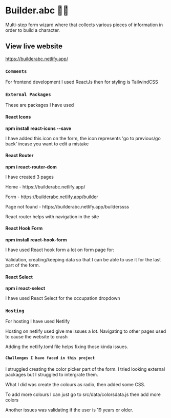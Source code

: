 # Builder.abc 👨‍💻

Multi-step form wizard where that collects various pieces of information in order to build a character.

## View live website

https://builderabc.netlify.app/

### `Comments`
<p>For frontend development I used ReactJs then for styling is TailwindCSS</p>

### `External Packages`
<p>These are packages I have used</p>

#### React Icons
<b>npm install react-icons --save </b>
<p>I have added this icon on the form, the icon represents 'go to previous/go back' incase you want to edit a mistake</p>

#### React Router
<b>npm i react-router-dom</b>
<p>I have created 3 pages</p>
<p>Home - https://builderabc.netlify.app/<p>
<p>Form - https://builderabc.netlify.app/builder</p>
<p> Page not found - https://builderabc.netlify.app/builderssss</p>
<p>React router helps with navigation in the site</p>

#### React Hook Form
<b>npm install react-hook-form</b>
<p>I have used React hook form a lot on form page for:</p>
<p>Validation, creating/keeping data so that I can be able to use it for the last part of the form. </p>

#### React Select
<b>npm i react-select</b>
<p>I have used React Select for the occupation dropdown</p>

### `Hosting`
<p>For hosting I have used Netlify</p>
<p>Hosting on netlify used give me issues a lot. Navigating to other pages used to cause the website to crash </p>
<p>Adding the netlify.toml file helps fixing those kinda issues. </p>


#### `Challenges I have faced in this project`
<p>I struggled creating the color picker part of the form. I tried looking external packages but I struggled to intergrate them.</p>
<p>What I did was create the colours as radio, then added some CSS.</p>
<p>To add more colours I can just go to src/data/colorsdata.js then add more colors<p>
<p>Another issues was validating if the user is 19 years or older.

